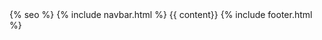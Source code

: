 <!DOCTYPE html>
<html lang="{{ site.lang | default: "pl" }}">
  <head>
    <meta name="viewport" content="width=device-width, initial-scale=1">
    <meta charset="utf-8">
    <title>{{ page.title }} - {{ site.title }}</title>
    <link rel="stylesheet" href="{{ "/assets/css/main.css" | relative_url }}">
    <link rel="stylesheet" href="https://use.typekit.net/lif4sjl.css">
    {% seo %}
  </head>
  <body>
    {% include navbar.html %}
    {{ content}}
    {% include footer.html %}
  </body>
</html>
